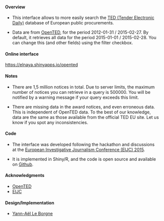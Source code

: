 #### Overview

* This interface allows to more easily search the [TED (Tender Electronic Daily)](http://ted.europa.eu/) database of European public procurements.

* Data are from [OpenTED](http://ted.openspending.org/), for the period 2012-01-31 / 2015-02-27. By default, it retrieves all data for the period 2015-01-01 / 2015-02-28. You can change this (and other fields) using the filter checkbox.

#### Online interface 

https://elnaya.shinyapps.io/opented

#### Notes

* There are 1,5 million notices in total. Due to server limits, the maximum number of notices you can retrieve in a query is 500000. You will be notified by a warning message if your query exceeds this limit.

* There are missing data in the award notices, and even erroneous data. This is independent of OpenTED data. To the best of our knowledge, data are the same as those available from the official TED EU site. Let us know if you spot any inconsistencies.

#### Code

* The interface was developed following the hackathon and discussions at the [European Investigative Journalism Conference (EIJC) 2015](http://www.journalismfund.eu/EIJC15).

* It is implemented in Shiny/R, and the code is open source and available on [Github](https://github.com/Yannael/OpenTED). 

#### Acknowledgments

* [OpenTED](http://ted.openspending.org)
* [EIJC](http://www.journalismfund.eu/EIJC15)

#### Design/Implementation

* [Yann-Aël Le Borgne](http://www.ulb.ac.be/di/map/yleborgn/)





